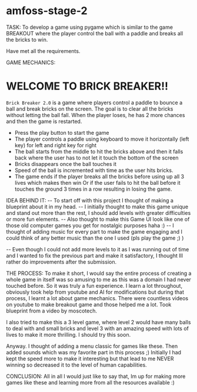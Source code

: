 # amfoss-stage-2

TASK: To develop a game using pygame which is similar to the game BREAKOUT where the player control the ball with a paddle and breaks all the bricks to win.

Have met all the requirements.

GAME MECHANICS:

# WELCOME TO BRICK BREAKER!!
`Brick Breaker 2.0` is a game where players control a paddle to bounce a ball and break bricks on the screen. The goal is to clear all the bricks without letting the ball fall. When the player loses, he has 2 more chances and then the game is restarted.


- Press the play button to start the game 
- The player controls a paddle using keyboard to move it horizontally (left key) for left and right key for right
- The ball starts from the middle  to hit the bricks above and then it falls back where the user has to not let it touch the bottom of the screen
- Bricks disappears once the ball touches it
- Speed of the ball is incremented with time as the user hits bricks.
- The game ends if the player breaks all the bricks before using up all 3 lives which makes then win Or if the user fails to hit the ball before it touches the ground 3 times in a row resulting in losing the game.


IDEA BEHIND IT:
-- To start off with this project I thought of making a blueprint about it in my head.
-- I initially thought to make this game unique and stand out more than the rest, I should add levels with greater difficulties or more fun elements.
-- Also thought to make this Game UI look like one of those old computer games you get for nostalgic purposes haha :)
-- I thought of adding music for every part to make the game engaging and I could think of any better music than the one I used (pls play the game ;) )

-- Even though I could not add more levels to it as I was running out of time and I wanted to fix the previous part and make it satisfactory, I thought Ill rather do improvements after the submission.

THE PROCESS:
To make it short, I would say the entire process of creating a whole game in itself was so amusing to me as this was a domain I had never touched before. So it was truly a fun experience. I learn a lot throughout, obviously took help from youtube and AI for modifications but during that process, I learnt a lot about game mechanics.
There were countless videos on youtube to make breakout game and those helped me a lot.
Took blueprint from a video by moscotech.

I also tried to make this a 3 level game, where level 2 would have many balls to deal with and small bricks and level 3 with an amazing speed with lots of lives to make it more thrilling. I should try this soon.

Anyway. I thought of adding a menu classic for games like these. Then added sounds which was my favorite part in this process ;)
Initially I had kept the speed more to make it interesting but that lead to me NEVER winning so decreased it to the level of human capabilities. 

CONCLUSION:
All in all I would just like to say that, Im up for making more games like these and learning more from all the resources available :)






